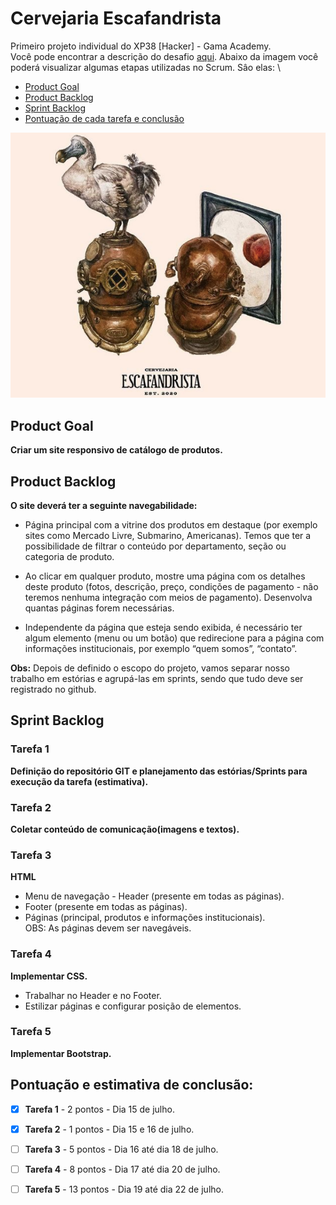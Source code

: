 # Cervejaria Escafandrista 

Primeiro projeto individual do XP38 [Hacker] - Gama Academy. \
Você pode encontrar a descrição do desafio [aqui](https://github.com/amauriaureo/cervejaria-escafandrista/tree/main/DESAFIO-INDIVIDUAL-1). 
Abaixo da imagem você poderá visualizar algumas etapas utilizadas no Scrum. Sâo elas: \
* [Product Goal](https://github.com/amauriaureo/cervejaria-escafandrista#product-goal) 
* [Product Backlog](https://github.com/amauriaureo/cervejaria-escafandrista#product-backlog) 
* [Sprint Backlog](https://github.com/amauriaureo/cervejaria-escafandrista#sprint-backlog) 
* [Pontuação de cada tarefa e conclusão](https://github.com/amauriaureo/cervejaria-escafandrista#pontua%C3%A7%C3%A3o-e-estimativa-de-conclus%C3%A3o)


<img src="/imagens/ska.png" alt="Logo Cervejaria Escafandrista"/>

## Product Goal

**Criar um site responsivo de catálogo de produtos.**



## Product Backlog

**O site deverá ter a seguinte navegabilidade:**

* Página principal com a vitrine dos produtos em destaque (por exemplo sites como Mercado Livre, Submarino, Americanas). Temos que ter a possibilidade de filtrar o conteúdo por departamento, seção ou categoria de produto.

* Ao clicar em qualquer produto, mostre uma página com os detalhes deste produto (fotos, descrição, preço, condições de pagamento - não teremos nenhuma integração com meios de pagamento). Desenvolva quantas páginas forem necessárias.

* Independente da página que esteja sendo exibida, é necessário ter algum elemento (menu ou um botão) que redirecione para a página com informações institucionais, por exemplo “quem somos”, “contato”.

**Obs:** Depois de definido o escopo do projeto, vamos separar nosso trabalho em estórias e agrupá-las em sprints, sendo que tudo deve ser registrado no github.



## Sprint Backlog


### Tarefa 1
**Definição do repositório GIT e planejamento das estórias/Sprints para execução da tarefa (estimativa).**

### Tarefa 2  
**Coletar conteúdo de comunicação(imagens e textos).**

### Tarefa 3 
**HTML**
* Menu de navegação - Header (presente em todas as páginas).
* Footer (presente em todas as páginas).
* Páginas (principal, produtos e informações institucionais).\
OBS: As páginas devem ser navegáveis.

### Tarefa 4 
**Implementar CSS.**
* Trabalhar no Header e no Footer.
* Estilizar páginas e configurar posição de elementos.

### Tarefa 5
**Implementar Bootstrap.**


## Pontuação e estimativa de conclusão:

- [x] **Tarefa 1** - 2 pontos - Dia 15 de julho.
- [x] **Tarefa 2** - 1 pontos - Dia 15 e 16 de julho.
- [ ] **Tarefa 3** - 5 pontos - Dia 16 até dia 18 de julho.
- [ ] **Tarefa 4** - 8 pontos - Dia 17 até dia 20 de julho.
- [ ] **Tarefa 5** - 13 pontos - Dia 19 até dia 22 de julho.


